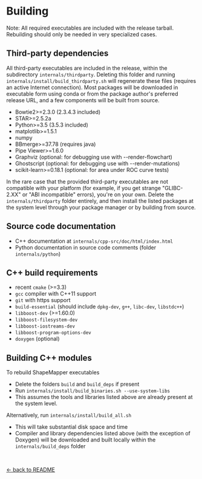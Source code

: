 <!---
NOTE:
If you're reading this, instead try opening README.html in a web browser 
or view this file from within the github repository website.

This is a github-flavored markdown file not meant to be easily readable.
-->

Building
========

Note: All required executables are included with the release tarball.
Rebuilding should only be needed in very specialized cases.

Third-party dependencies
------------------------
All third-party executables are included in the release, within
the subdirectory `internals/thirdparty`. Deleting this folder and running
`internals/install/build_thirdparty.sh` will regenerate these files (requires 
an active Internet connection). Most packages will be downloaded
in executable form using conda or from the package author's preferred
release URL, and a few components will be built from source.

- Bowtie2>=2.3.0 (2.3.4.3 included)
- STAR>=2.5.2a
- Python>=3.5 (3.5.3 included)
- matplotlib>=1.5.1
- numpy
- BBmerge>=37.78 (requires java)
- Pipe Viewer>=1.6.0
- Graphviz (optional: for debugging use with --render-flowchart)
- Ghostscript (optional: for debugging use with --render-mutations)
- scikit-learn>=0.18.1 (optional: for area under ROC curve tests)

In the rare case that the provided third-party executables are not 
compatible with your platform (for example, if you get strange "GLIBC-2.XX" 
or "ABI incompatible" errors), you're on your own. Delete the `internals/thirdparty` 
folder entirely, and then install the listed packages at the system level 
through your package manager or by building from source.


Source code documentation
-------------------------
- C++ documentation at `internals/cpp-src/doc/html/index.html`
- Python documentation in source code comments (folder `internals/python`)


C++ build requirements
----------------------
- recent `cmake` (>=3.3)
- `gcc` compiler with C++11 support
- `git` with https support
- `build-essential` (should include `dpkg-dev`, `g++`, `libc-dev`, `libstdc++`)
- `libboost-dev` (>=1.60.0)
- `libboost-filesystem-dev`
- `libboost-iostreams-dev`
- `libboost-program-options-dev`
- `doxygen` (optional)


Building C++ modules
--------------------

To rebuild ShapeMapper executables
- Delete the folders `build` and `build_deps` if present
- Run `internals/install/build_binaries.sh --use-system-libs` 
- This assumes the tools and libraries listed above are already 
  present at the system level.

Alternatively, run `internals/install/build_all.sh`
- This will take substantial disk space and time
- Compiler and library dependencies listed above (with the exception
  of Doxygen) will be downloaded and built locally within the 
  `internals/build_deps` folder


&nbsp;&nbsp;&nbsp;&nbsp;

[← back to README](../README.md)
